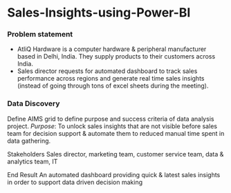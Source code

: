# Sales-Insights-using-Power-BI

### Problem statement <br>
* AtliQ Hardware is a  computer hardware & peripheral manufacturer based in Delhi, India. They supply products to their customers across India. 
* Sales director requests for automated dashboard to track sales performance across regions and generate real time sales insights (instead of going through tons of excel sheets during the meeting). 

### Data Discovery <br>
Define AIMS grid to define purpose and success criteria of data analysis project. 
*Purpose*: To unlock sales insights that are not visible before sales team for decision support & automate them to reduced manual time spent in data gathering. 

Stakeholders 
Sales director, marketing team, customer service team, data & analytics team, IT

End Result
An automated dashboard providing quick & latest sales insights in order to support data driven decision making
